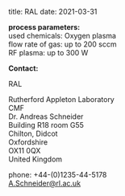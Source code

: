 title: RAL
date: 2021-03-31

__process parameters:__    		
used chemicals:	Oxygen plasma  
flow rate of gas:	up to 200 sccm  
RF plasma:	up to 300 W
<!--break-->
__Contact:__

RAL

Rutherford Appleton Laboratory  
CMF  
Dr. Andreas Schneider  
Building R18 room G55   
Chilton, Didcot  
Oxfordshire   
OX11 0QX   
United Kingdom

phone: +44-(0)1235-44-5178  
A.Schneider@rl.ac.uk